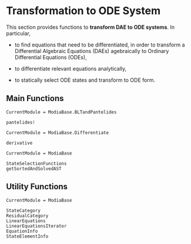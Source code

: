 # Transformation to ODE System

This section provides functions to **transform DAE to ODE systems**. In particular,

- to find equations that need to be differentiated, in order to transform a
  Differential Algebraic Equations (DAEs) agebraically to
  Ordinary Differential Equations (ODEs),

- to differentiate relevant equations analytically,

- to statically select ODE states and transform to ODE form.


## Main Functions

```@meta
CurrentModule = ModiaBase.BLTandPantelides
```

```@docs
pantelides!
```


```@meta
CurrentModule = ModiaBase.Differentiate
```

```@docs
derivative
```


```@meta
CurrentModule = ModiaBase
```

```@docs
StateSelectionFunctions
getSortedAndSolvedAST
```


## Utility Functions


```@meta
CurrentModule = ModiaBase
```

```@docs
StateCategory
ResidualCategory
LinearEquations
LinearEquationsIterator
EquationInfo
StateElementInfo
```
